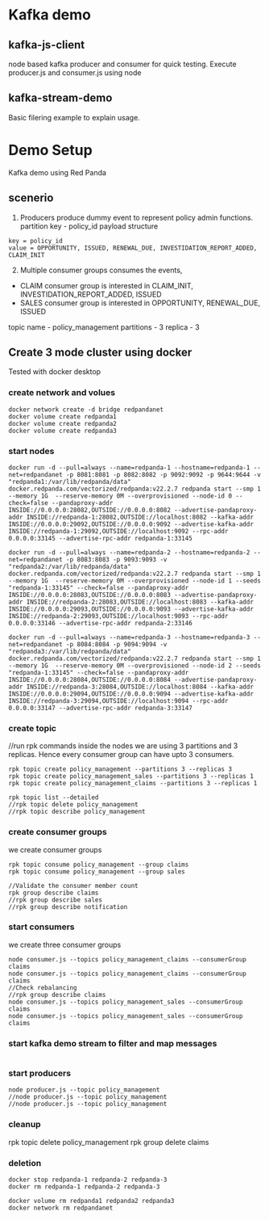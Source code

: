 # Kafka demo

## kafka-js-client

node based kafka producer and consumer for quick testing. Execute producer.js and consumer.js using node

## kafka-stream-demo

Basic filering example to explain usage.

# Demo Setup

Kafka demo using Red Panda

## scenerio

1. Producers produce dummy event to represent policy admin functions. partition key - policy_id
   payload structure

```
key = policy_id
value = OPPORTUNITY, ISSUED, RENEWAL_DUE, INVESTIDATION_REPORT_ADDED, CLAIM_INIT
```

2. Multiple consumer groups consumes the events,

- CLAIM consumer group is interested in CLAIM_INIT, INVESTIDATION_REPORT_ADDED, ISSUED
- SALES consumer group is interested in OPPORTUNITY, RENEWAL_DUE, ISSUED

topic name - policy_management
partitions - 3
replica - 3

## Create 3 mode cluster using docker

Tested with docker desktop

### create network and volues

```docker
docker network create -d bridge redpandanet
docker volume create redpanda1
docker volume create redpanda2
docker volume create redpanda3
```

### start nodes

```
docker run -d --pull=always --name=redpanda-1 --hostname=redpanda-1 --net=redpandanet -p 8081:8081 -p 8082:8082 -p 9092:9092 -p 9644:9644 -v "redpanda1:/var/lib/redpanda/data" docker.redpanda.com/vectorized/redpanda:v22.2.7 redpanda start --smp 1  --memory 1G  --reserve-memory 0M --overprovisioned --node-id 0 --check=false --pandaproxy-addr INSIDE://0.0.0.0:28082,OUTSIDE://0.0.0.0:8082 --advertise-pandaproxy-addr INSIDE://redpanda-1:28082,OUTSIDE://localhost:8082 --kafka-addr INSIDE://0.0.0.0:29092,OUTSIDE://0.0.0.0:9092 --advertise-kafka-addr INSIDE://redpanda-1:29092,OUTSIDE://localhost:9092 --rpc-addr 0.0.0.0:33145 --advertise-rpc-addr redpanda-1:33145

docker run -d --pull=always --name=redpanda-2 --hostname=redpanda-2 --net=redpandanet -p 8083:8083 -p 9093:9093 -v "redpanda2:/var/lib/redpanda/data" docker.redpanda.com/vectorized/redpanda:v22.2.7 redpanda start --smp 1  --memory 1G  --reserve-memory 0M --overprovisioned --node-id 1 --seeds "redpanda-1:33145" --check=false --pandaproxy-addr INSIDE://0.0.0.0:28083,OUTSIDE://0.0.0.0:8083 --advertise-pandaproxy-addr INSIDE://redpanda-2:28083,OUTSIDE://localhost:8083 --kafka-addr INSIDE://0.0.0.0:29093,OUTSIDE://0.0.0.0:9093 --advertise-kafka-addr INSIDE://redpanda-2:29093,OUTSIDE://localhost:9093 --rpc-addr 0.0.0.0:33146 --advertise-rpc-addr redpanda-2:33146

docker run -d --pull=always --name=redpanda-3 --hostname=redpanda-3 --net=redpandanet -p 8084:8084 -p 9094:9094 -v "redpanda3:/var/lib/redpanda/data" docker.redpanda.com/vectorized/redpanda:v22.2.7 redpanda start --smp 1  --memory 1G  --reserve-memory 0M --overprovisioned --node-id 2 --seeds "redpanda-1:33145" --check=false --pandaproxy-addr INSIDE://0.0.0.0:28084,OUTSIDE://0.0.0.0:8084 --advertise-pandaproxy-addr INSIDE://redpanda-3:28084,OUTSIDE://localhost:8084 --kafka-addr INSIDE://0.0.0.0:29094,OUTSIDE://0.0.0.0:9094 --advertise-kafka-addr INSIDE://redpanda-3:29094,OUTSIDE://localhost:9094 --rpc-addr 0.0.0.0:33147 --advertise-rpc-addr redpanda-3:33147
```

### create topic

//run rpk commands inside the nodes
we are using 3 partitions and 3 replicas. Hence every consumer group can have upto 3 consumers.

```
rpk topic create policy_management --partitions 3 --replicas 3
rpk topic create policy_management_sales --partitions 3 --replicas 1
rpk topic create policy_management_claims --partitions 3 --replicas 1

rpk topic list --detailed
//rpk topic delete policy_management
//rpk topic describe policy_management
```

### create consumer groups

we create consumer groups

```
rpk topic consume policy_management --group claims
rpk topic consume policy_management --group sales

//Validate the consumer member count
rpk group describe claims
//rpk group describe sales
//rpk group describe notification

```

### start consumers

we create three consumer groups

```
node consumer.js --topics policy_management_claims --consumerGroup claims
node consumer.js --topics policy_management_claims --consumerGroup claims
//Check rebalancing
//rpk group describe claims
node consumer.js --topics policy_management_sales --consumerGroup claims
node consumer.js --topics policy_management_sales --consumerGroup claims

```

### start kafka demo stream to filter and map messages

```

```

### start producers

```
node producer.js --topic policy_management
//node producer.js --topic policy_management
//node producer.js --topic policy_management
```

### cleanup

rpk topic delete policy_management
rpk group delete claims

### deletion

```
docker stop redpanda-1 redpanda-2 redpanda-3
docker rm redpanda-1 redpanda-2 redpanda-3

docker volume rm redpanda1 redpanda2 redpanda3
docker network rm redpandanet
```
